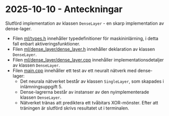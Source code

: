 # 2025-10-10 - Anteckningar

Slutförd implementation av klassen `DenseLayer` - en skarp implementation av dense-lager.
* Filen [ml/types.h](./ml/types.h) innehåller typedefinitioner för maskininlärning, i detta fall enbart aktiveringsfunktioner.
* Filen [ml/dense_layer/dense_layer.h](./ml/dense_layer/dense_layer.h) innehåller deklaration av klassen `DenseLayer`.
* Filen [ml/dense_layer/dense_layer.cpp](./ml/dense_layer/dense_layer.cpp) innehåller implementationsdetaljer
av klassen `DenseLayer`.
* Filen [main.cpp](./main.cpp) innehåller ett test av ett neuralt nätverk med dense-lager:
    * Det neurala nätverket består av klassen `SingleLayer`, som skapades i inlämningsuppgift 5.
    * Dense-lagrerna består av instanser av den nyimplementerade klassen `DenseLayer`.
    * Nätverket tränas att prediktera ett tvåbitars XOR-mönster. Efter att träningen är slutförd skrivs
    resultatet ut i terminalen.
